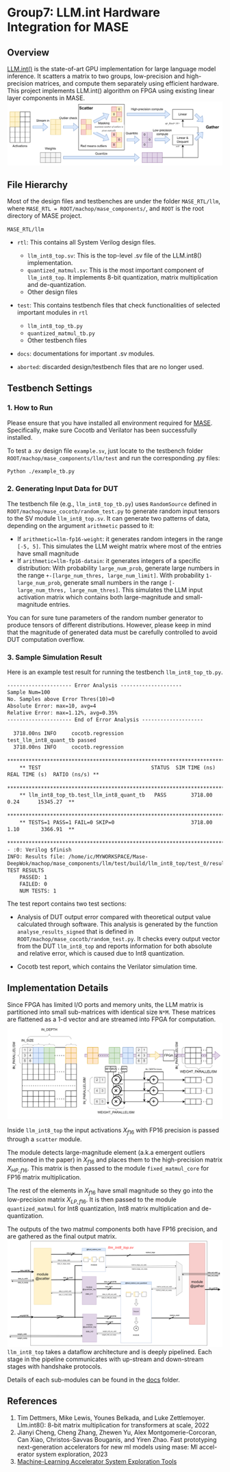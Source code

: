 # Group7: LLM.int Hardware Integration for MASE

## Overview
[LLM.int()](https://arxiv.org/abs/2208.07339) is the state-of-art GPU implementation for large language model inference. It scatters a matrix to two groups, low-precision and high-precision matrices, and compute them separately using efficient hardware. This project implements LLM.int() algorithm on FPGA using existing linear layer components in MASE.
![](./doc/figs/dataflow.png)


## File Hierarchy
Most of the design files and testbenches are under the folder `MASE_RTL/llm`, where `MASE_RTL = ROOT/machop/mase_components/`, and `ROOT` is the root directory of MASE project.

`MASE_RTL/llm`
* `rtl`: This contains all System Verilog design files.
    - `llm_int8_top.sv`: This is the top-level .sv file of the LLM.int8() implementation.
    - `quantized_matmul.sv`: This is the most important component of `llm_int8_top`. It implements 8-bit quantization, matrix multiplication and de-quantization.
    - Other design files

* `test`: This contains testbench files that check functionalities of selected important modules in `rtl`
    - `llm_int8_top_tb.py`
    - `quantized_matmul_tb.py`
    - Other testbench files

* `docs`: documentations for important .sv modules.

* `aborted`: discarded design/testbench files that are no longer used.


## Testbench Settings

### 1. How to Run
Please ensure that you have installed all environment required for [MASE](). Specifically, make sure Cocotb and Verilator has been successfully installed.

To test a .sv design file `example.sv`, just locate to the testbench folder `ROOT/machop/mase_components/llm/test` and run the corresponding .py files:

```bash
Python ./example_tb.py
```

### 2. Generating Input Data for DUT
The testbench file (e.g., `llm_int8_top_tb.py`) uses `RandomSource` defined in `ROOT/machop/mase_cocotb/random_test.py` to generate random input tensors to the SV module `llm_int8_top.sv`. It can generate two patterns of data, depending on the argument `arithmetic` passed to it:
* If `arithmetic=llm-fp16-weight`: it generates random integers in the range `[-5, 5]`. This simulates the LLM weight matrix where most of the entries have small magnitude
* If `arithmetic=llm-fp16-datain`: it generates integers of a specific distribution:
With probability `large_num_prob`, generate large numbers in the range `+-[large_num_thres, large_num_limit]`.
With probability `1-large_num_prob`, generate small numbers in the range `[-large_num_thres, large_num_thres]`.
This simulates the LLM input activation matrix which contains both large-magnitude and small-magnitude entries.

You can for sure tune parameters of the random number generator to produce tensors of different distributions. However, please keep in mind that the magnitude of generated data must be carefully controlled to avoid DUT computation overflow.  

### 3. Sample Simulation Result
Here is an example test result for running the testbench `llm_int8_top_tb.py`.
```shell
--------------------- Error Analysis --------------------
Sample Num=100
No. Samples above Error Thres(10)=0
Absolute Error: max=10, avg=4
Relative Error: max=1.12%, avg=0.35%
--------------------- End of Error Analysis --------------------

  3718.00ns INFO     cocotb.regression                  test_llm_int8_quant_tb passed
  3718.00ns INFO     cocotb.regression                          
    ************************************************************************************************
    ** TEST                                    STATUS  SIM TIME (ns)  REAL TIME (s)  RATIO (ns/s) **
    ************************************************************************************************
    ** llm_int8_top_tb.test_llm_int8_quant_tb   PASS        3718.00           0.24      15345.27  **
    ************************************************************************************************
    ** TESTS=1 PASS=1 FAIL=0 SKIP=0                         3718.00           1.10       3366.91  **
    ************************************************************************************************                                          
- :0: Verilog $finish
INFO: Results file: /home/ic/MYWORKSPACE/Mase-DeepWok/machop/mase_components/llm/test/build/llm_int8_top/test_0/results.xml
TEST RESULTS
    PASSED: 1
    FAILED: 0
    NUM TESTS: 1
```
The test report contains two test sections:
* Analysis of DUT output error compared with theoretical output value calculated through software. This analysis is generated by the function `analyse_results_signed` that is defined in `ROOT/machop/mase_cocotb/random_test.py`. It checks every output vector from the DUT `llm_int8_top` and reports information for both absolute and relative error, which is caused due to Int8 quantization.

* Cocotb test report, which contains the Verilator simulation time.


## Implementation Details
Since FPGA has limited I/O ports and memory units, the LLM matrix is partitioned into small sub-matrices with identical size `N*M`. These matrices are flattened as a 1-d vector and are streamed into FPGA for computation.
![](./doc/figs/matrix_partition.png)

Inside `llm_int8_top` the input activations $X_{f16}$ with FP16 precision is passed through a `scatter` module. 
    
The module detects large-magnitude element (a.k.a emergent outliers mentioned in the paper) in $X_{f16}$ and places them to the high-precision matrix $X_{HP, f16}$. This matrix is then passed to the module `fixed_matmul_core` for FP16 matrix multiplication.

The rest of the elements in $X_{f16}$ have small magnitude so they go into the low-precision matrix $X_{LP, f16}$. It is then passed to the module `quantized_matmul` for Int8 quantization, Int8 matrix multiplication and de-quantization. 

The outputs of the two matmul components both have FP16 precision, and are gathered as the final output matrix.
![](./doc/figs/top_level.png)
`llm_int8_top` takes a dataflow architecture and is deeply pipelined. Each stage in the pipeline communicates with up-stream and down-stream stages with handshake protocols.

Details of each sub-modules can be found in the [docs](./docs/) folder.

## References

1. Tim Dettmers, Mike Lewis, Younes Belkada, and Luke Zettlemoyer.
Llm.int8(): 8-bit matrix multiplication for transformers at scale, 2022
2. Jianyi Cheng, Cheng Zhang, Zhewen Yu, Alex Montgomerie-Corcoran,
Can Xiao, Christos-Savvas Bouganis, and Yiren Zhao. Fast prototyping
next-generation accelerators for new ml models using mase: Ml accel-
erator system exploration, 2023
3. [Machine-Learning Accelerator System Exploration Tools](https://github.com/DeepWok/mase)
